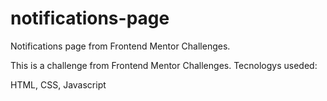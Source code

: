 # notifications-page
Notifications page from Frontend Mentor Challenges.


This is a challenge from Frontend Mentor Challenges.
Tecnologys useded:

HTML,
CSS,
Javascript


